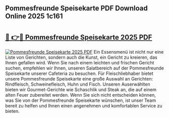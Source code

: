 ## Pommesfreunde Speisekarte PDF Download Online 2025 1c161

# <h2><a href="http://gcb12n3.nevu.top/?p=Pommesfreunde+Speisekarte">🔗 👉🔴 Pommesfreunde Speisekarte 2025 PDF</a></h2>

[![Pommesfreunde Speisekarte 2025 PDF](https://i.imgur.com/dBaPXMq.png)](http://gcb12n3.nevu.top/?p=Pommesfreunde+Speisekarte)
Ein Essensmenü ist nicht nur eine Liste von Gerichten, sondern auch die Kunst, ein Gericht zu kreieren, das Ihnen gefallen wird. Wenn Sie nach einem leichten und frischen Gericht suchen, empfehlen wir Ihnen, unseren Salatbereich auf der Pommesfreunde Speisekarte unserer Cafeteria zu besuchen. Für Fleischliebhaber bietet unsere Pommesfreunde Speisekarte eine große Auswahl an Gerichten: Rindfleisch, Schweinefleisch, Huhn und Fisch. Unseren Auserwählten bieten wir Gourmet-Gerichte wie Schaschlik und Steak an, die auf einem alten Feuer zubereitet werden. Wenn Sie sich nicht entscheiden können, was Sie von der Pommesfreunde Speisekarte wünschen, ist unser Team bereit zu helfen und Ihnen einen angenehmen und komfortablen Service zu bieten.
